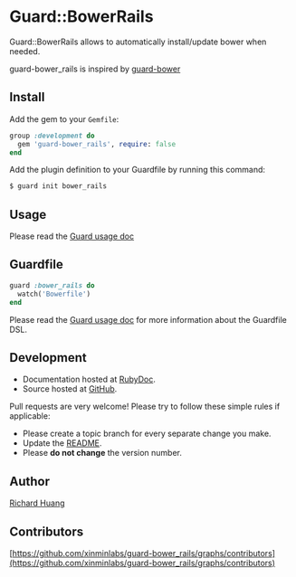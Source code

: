 # Guard::BowerRails

Guard::BowerRails allows to automatically install/update bower when needed.

guard-bower_rails is inspired by
[guard-bower](https://github.com/mickey/guard-bower)

## Install

Add the gem to your `Gemfile`:

```ruby
group :development do
  gem 'guard-bower_rails', require: false
end
```

Add the plugin definition to your Guardfile by running this command:

```bash
$ guard init bower_rails
```

## Usage

Please read the [Guard usage doc](https://github.com/guard/guard#readme)

## Guardfile

```ruby
guard :bower_rails do
  watch('Bowerfile')
end
```

Please read the [Guard usage doc](https://github.com/guard/guard#readme) for more information about the Guardfile DSL.

## Development

* Documentation hosted at [RubyDoc](http://rubydoc.info/github/xinminlabs/guard-bower_rails/master/frames).
* Source hosted at [GitHub](https://github.com/xinminlabs/guard-bower_rails).

Pull requests are very welcome! Please try to follow these simple rules if applicable:

* Please create a topic branch for every separate change you make.
* Update the [README](https://github.com/xinminlabs/guard-bower_rails/blob/master/README.md).
* Please **do not change** the version number.

## Author

[Richard Huang](https://github.com/flyerhzm)

## Contributors

[https://github.com/xinminlabs/guard-bower_rails/graphs/contributors](https://github.com/xinminlabs/guard-bower_rails/graphs/contributors)
